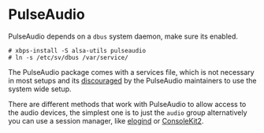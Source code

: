 # PulseAudio

PulseAudio depends on a `dbus` system daemon, make sure its enabled.

```
# xbps-install -S alsa-utils pulseaudio
# ln -s /etc/sv/dbus /var/service/
```

The PulseAudio package comes with a services file, which is not
necessary in most setups and its
[discouraged](https://www.freedesktop.org/wiki/Software/PulseAudio/Documentation/User/SystemWide/)
by the PulseAudio maintainers to use the system wide setup.

There are different methods that work with PulseAudio to allow access
to the audio devices, the simplest one is to just the `audio` group
alternatively you can use a session manager, like [elogind](#elogind)
or [ConsoleKit2](#consolekit2).
